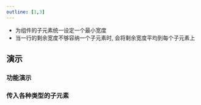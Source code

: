 ```yaml
---
outline: [1,3]
---
```


- 为组件的子元素统一设定一个最小宽度
- 当一行的剩余宽度不够容纳一个子元素时, 会将剩余宽度平均到每个子元素上

## 演示

### 功能演示

### 传入各种类型的子元素
